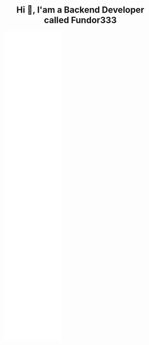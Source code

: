 <h1 align="center">Hi 👋, I'am a Backend Developer called Fundor333</h1>

![Metrics](/github-metrics.svg)
